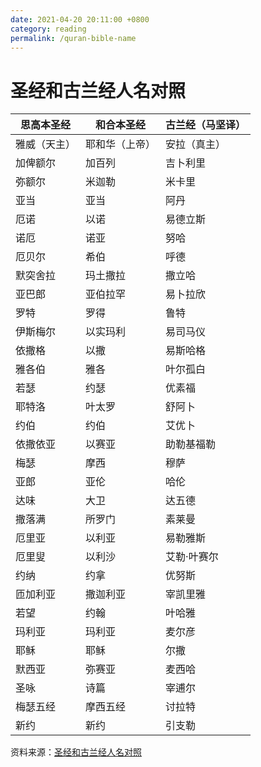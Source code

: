 ```yaml
---
date: 2021-04-20 20:11:00 +0800
category: reading
permalink: /quran-bible-name
---
```


# 圣经和古兰经人名对照

| 思高本圣经 | 和合本圣经 | 古兰经（马坚译） |
|------------|-----------|-----------|
| 雅威（天主） | 耶和华（上帝） | 安拉（真主） |
| 加俾额尔 | 加百列 | 吉卜利里 |
| 弥额尔 | 米迦勒 | 米卡里 |
| 亚当 | 亚当 | 阿丹 |
| 厄诺 | 以诺 | 易德立斯 |
| 诺厄 | 诺亚 | 努哈 |
| 厄贝尔 | 希伯 | 呼德 |
| 默突舍拉 | 玛土撒拉 | 撒立哈 |
| 亚巴郎 | 亚伯拉罕 | 易卜拉欣 |
| 罗特 | 罗得 | 鲁特 |
| 伊斯梅尔 | 以实玛利 | 易司马仪 |
| 依撒格 | 以撒 | 易斯哈格 |
| 雅各伯 | 雅各 | 叶尔孤白 |
| 若瑟 | 约瑟 | 优素福 |
| 耶特洛 | 叶太罗 | 舒阿卜 |
| 约伯 | 约伯 | 艾优卜 |
| 依撒依亚 | 以赛亚 | 助勒基福勒 |
| 梅瑟 | 摩西 | 穆萨 |
| 亚郎 | 亚伦 | 哈伦 |
| 达味 | 大卫 | 达五德 |
| 撒落满 | 所罗门 | 素莱曼 |
| 厄里亚 | 以利亚 | 易勒雅斯 |
| 厄里叟 | 以利沙 | 艾勒·叶赛尔 |
| 约纳 | 约拿 | 优努斯 |
| 匝加利亚 | 撒迦利亚 | 宰凯里雅 |
| 若望 | 约翰 | 叶哈雅 |
| 玛利亚 | 玛利亚 | 麦尔彦 |
| 耶稣 | 耶稣 | 尔撒 |
| 默西亚 | 弥赛亚 | 麦西哈 |
| 圣咏 | 诗篇 | 宰逋尔 |
| 梅瑟五经 | 摩西五经 | 讨拉特 |
| 新约 | 新约 | 引支勒 |

资料来源：[圣经和古兰经人名对照](http://blog.sina.com.cn/s/blog_5ff6c31a0100isfi.html)
